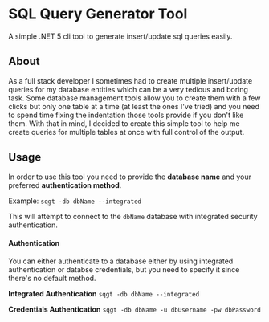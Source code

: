 SQL Query Generator Tool
======
A simple .NET 5 cli tool to generate insert/update sql queries easily.

## About
As a full stack developer I sometimes had to create multiple insert/update queries for my database entities which can be a very tedious and boring task. Some database management tools allow you to create them with a few clicks but only one table at a time (at least the ones I've tried) and you need to spend time fixing the indentation those tools provide if you don't like them. With that in mind, I decided to create this simple tool to help me create queries for multiple tables at once with full control of the output.

## Usage
In order to use this tool you need to provide the **database name** and your preferred **authentication method**.

Example: `sqgt -db dbName --integrated`

This will attempt to connect to the `dbName` database with integrated security authentication.

#### Authentication
You can either authenticate to a database either by using integrated authentication or databse credentials, but you need to specify it since there's no default method.

**Integrated Authentication**
`sqgt -db dbName --integrated`

**Credentials Authentication**
`sqgt -db dbName -u dbUsername -pw dbPassword`
